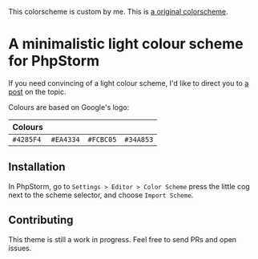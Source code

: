 This colorscheme is custom by me. This is [a original colorscheme](https://github.com/brendt/phpstorm-light-lite-theme).

# A minimalistic light colour scheme for PhpStorm

If you need convincing of a light colour scheme, I'd like to direct you to [a post](*https://stitcher.io/blog/a-programmers-cognitive-load) on the topic. 

Colours are based on Google's logo:

| Colours | | | |
|------|------|--------|-------|
| `#4285F4` | `#EA4334` | `#FCBC05` | `#34A853` |

## Installation

In PhpStorm, go to `Settings > Editor > Color Scheme` press the little cog next to the scheme selector, and choose `Import Scheme`.

## Contributing

This theme is still a work in progress. Feel free to send PRs and open issues.
